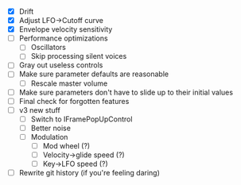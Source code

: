 - [X] Drift
- [X] Adjust LFO->Cutoff curve
- [X] Envelope velocity sensitivity
- [ ] Performance optimizations
	- [ ] Oscillators
	- [ ] Skip processing silent voices
- [ ] Gray out useless controls
- [ ] Make sure parameter defaults are reasonable
	- [ ] Rescale master volume
- [ ] Make sure parameters don't have to slide up to their initial values
- [ ] Final check for forgotten features
- [ ] v3 new stuff
	- [ ] Switch to IFramePopUpControl
	- [ ] Better noise
	- [ ] Modulation
		- [ ] Mod wheel (?)
		- [ ] Velocity->glide speed (?)
		- [ ] Key->LFO speed (?)
- [ ] Rewrite git history (if you're feeling daring)
